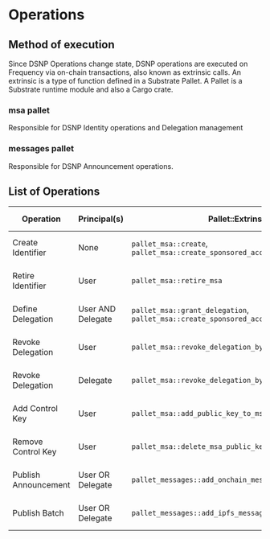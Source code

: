 # Operations
## Method of execution
Since DSNP Operations change state, DSNP operations are executed on Frequency via on-chain transactions, also known as extrinsic calls.
An extrinsic is a type of function defined in a Substrate Pallet.  A Pallet is a Substrate runtime module and also a Cargo crate.

### msa pallet
Responsible for DSNP Identity operations and Delegation management

### messages pallet
Responsible for DSNP Announcement operations.

## List of Operations

| Operation                                             | Principal(s)      | Pallet::Extrinsic                                                                      | State Change Record                                                     |
|-------------------------------------------------------|-------------------|----------------------------------------------------------------------------------------|-------------------------------------------------------------------------|
| <a id="create-identifier">Create Identifier</a>       | None              | `pallet_msa::create`, `pallet_msa::create_sponsored_account_with_delegation`           | [Identifier Creation Record](Records.md#identifier-creation)            |
| <a id="retire-identifier">Retire Identifier</a>       | User              | `pallet_msa::retire_msa`                                                               | [Identifier Retirement Record](Records.md#identifier-retirement)        |
| <a id="define-delegation">Define Delegation</a>       | User AND Delegate | `pallet_msa::grant_delegation`, `pallet_msa::create_sponsored_account_with_delegation` | [Delegation Definition Record](Records.md#delegation-definition)        |
| <a id="revoke-delegation">Revoke Delegation</a>       | User              | `pallet_msa::revoke_delegation_by_delegator`                                           | [Delegation Revocation Record](Records.md#delegation-revocation)        |
| <a id="revoke-delegation">Revoke Delegation</a>       | Delegate          | `pallet_msa::revoke_delegation_by_provider`                                            | [Delegation Revocation Record](Records.md#delegation-revocation)        |
| <a id="add-control-key">Add Control Key</a>           | User              | `pallet_msa::add_public_key_to_msa`                                                    | [Control Key Addition Record](Records.md#control-key-addition)          |
| <a id="remove-control-key">Remove Control Key</a>     | User              | `pallet_msa::delete_msa_public_key`                                                    | [Control Key Removal Record](Records.md#control-key-removal)            |
| <a id="publish-announcement">Publish Announcement</a> | User OR Delegate  | `pallet_messages::add_onchain_message`                                                 | [Announcement Published Record](Records.md#announcement-published)      |
| <a id="publish-batch">Publish Batch</a>               | User OR Delegate  | `pallet_messages::add_ipfs_message`                                                    | [Batch Published Record](Records.md#batch-published)                    |


